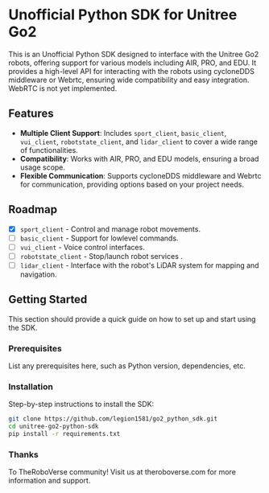 # Unofficial Python SDK for Unitree Go2

This is an Unofficial Python SDK designed to interface with the Unitree Go2 robots, offering support for various models including AIR, PRO, and EDU. It provides a high-level API for interacting with the robots using cycloneDDS middleware or Webrtc, ensuring wide compatibility and easy integration. WebRTC is not yet implemented.

## Features

- **Multiple Client Support**: Includes `sport_client`, `basic_client`, `vui_client`, `robotstate_client`, and `lidar_client` to cover a wide range of functionalities.
- **Compatibility**: Works with AIR, PRO, and EDU models, ensuring a broad usage scope.
- **Flexible Communication**: Supports cycloneDDS middleware and Webrtc for communication, providing options based on your project needs.

## Roadmap

- [x] `sport_client` - Control and manage robot movements.
- [ ] `basic_client` - Support for lowlevel commands.
- [ ] `vui_client` - Voice control interfaces.
- [ ] `robotstate_client` - Stop/launch robot services .
- [ ] `lidar_client` - Interface with the robot's LiDAR system for mapping and navigation.

## Getting Started

This section should provide a quick guide on how to set up and start using the SDK.

### Prerequisites

List any prerequisites here, such as Python version, dependencies, etc.

### Installation

Step-by-step instructions to install the SDK:

```bash
git clone https://github.com/legion1581/go2_python_sdk.git
cd unitree-go2-python-sdk
pip install -r requirements.txt
```

### Thanks

To TheRoboVerse community! Visit us at theroboverse.com for more information and support.